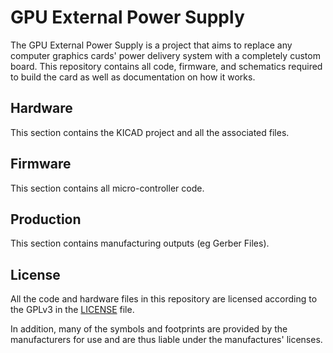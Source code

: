 # GPU External Power Supply

The GPU External Power Supply is a project that aims to replace any computer graphics cards' power delivery system with a completely custom board. This repository contains all code, firmware, and schematics required to build the card as well as documentation on how it works.

## Hardware

This section contains the KICAD project and all the associated files.

## Firmware

This section contains all micro-controller code.

## Production

This section contains manufacturing outputs (eg Gerber Files).

## License

All the code and hardware files in this repository are licensed according to the GPLv3 in the [LICENSE](https://github.com/starboundstitch/gpu-external-power-supply/blob/master/LICENSE) file.

In addition, many of the symbols and footprints are provided by the manufacturers for use and are thus liable under the manufactures' licenses.
